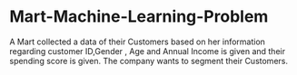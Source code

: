 # Mart-Machine-Learning-Problem
A Mart collected a data of their Customers based on her  information regarding customer ID,Gender , Age and Annual Income is given and their spending score is given. The company wants to segment their Customers.
